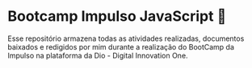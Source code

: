# Bootcamp Impulso JavaScript :rocket:

Esse repositório armazena todas as atividades realizadas, documentos baixados e redigidos por mim durante a realização do BootCamp da Impulso na plataforma da Dio - Digital Innovation One.